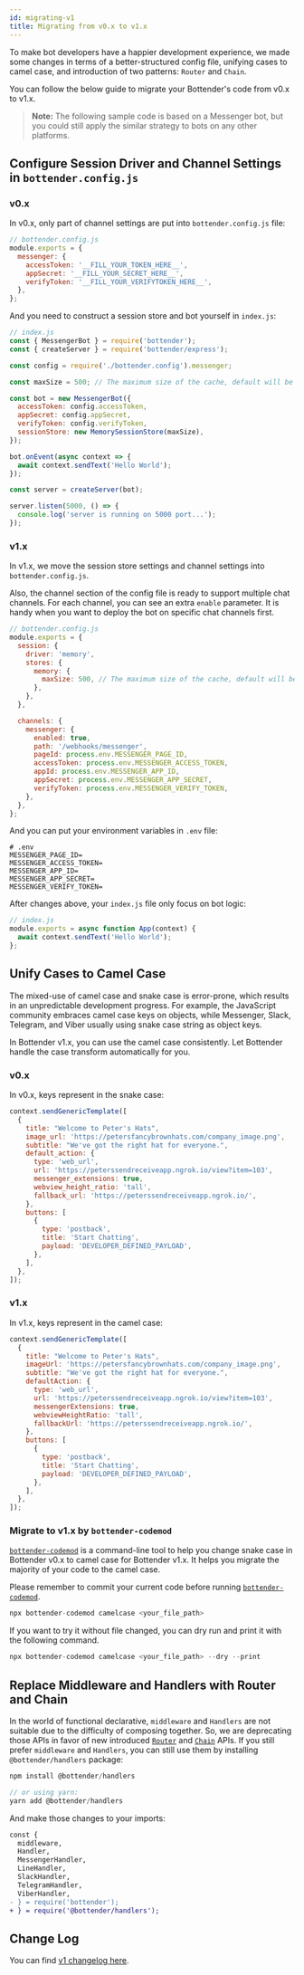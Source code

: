 ```yaml
---
id: migrating-v1
title: Migrating from v0.x to v1.x
---
```


To make bot developers have a happier development experience, we made some changes in terms of a better-structured config file, unifying cases to camel case, and introduction of two patterns: `Router` and `Chain`.

You can follow the below guide to migrate your Bottender's code from v0.x to v1.x.

> **Note:** The following sample code is based on a Messenger bot, but you could still apply the similar strategy to bots on any other platforms.

## Configure Session Driver and Channel Settings in `bottender.config.js`

### v0.x

In v0.x, only part of channel settings are put into `bottender.config.js` file:

```js
// bottender.config.js
module.exports = {
  messenger: {
    accessToken: '__FILL_YOUR_TOKEN_HERE__',
    appSecret: '__FILL_YOUR_SECRET_HERE__',
    verifyToken: '__FILL_YOUR_VERIFYTOKEN_HERE__',
  },
};
```

And you need to construct a session store and bot yourself in `index.js`:

```js
// index.js
const { MessengerBot } = require('bottender');
const { createServer } = require('bottender/express');

const config = require('./bottender.config').messenger;

const maxSize = 500; // The maximum size of the cache, default will be 500.

const bot = new MessengerBot({
  accessToken: config.accessToken,
  appSecret: config.appSecret,
  verifyToken: config.verifyToken,
  sessionStore: new MemorySessionStore(maxSize),
});

bot.onEvent(async context => {
  await context.sendText('Hello World');
});

const server = createServer(bot);

server.listen(5000, () => {
  console.log('server is running on 5000 port...');
});
```

### v1.x

In v1.x, we move the session store settings and channel settings into `bottender.config.js`.

Also, the channel section of the config file is ready to support multiple chat channels. For each channel, you can see an extra `enable` parameter. It is handy when you want to deploy the bot on specific chat channels first.

```js
// bottender.config.js
module.exports = {
  session: {
    driver: 'memory',
    stores: {
      memory: {
        maxSize: 500, // The maximum size of the cache, default will be 500.
      },
    },
  },

  channels: {
    messenger: {
      enabled: true,
      path: '/webhooks/messenger',
      pageId: process.env.MESSENGER_PAGE_ID,
      accessToken: process.env.MESSENGER_ACCESS_TOKEN,
      appId: process.env.MESSENGER_APP_ID,
      appSecret: process.env.MESSENGER_APP_SECRET,
      verifyToken: process.env.MESSENGER_VERIFY_TOKEN,
    },
  },
};
```

And you can put your environment variables in `.env` file:

```
# .env
MESSENGER_PAGE_ID=
MESSENGER_ACCESS_TOKEN=
MESSENGER_APP_ID=
MESSENGER_APP_SECRET=
MESSENGER_VERIFY_TOKEN=
```

After changes above, your `index.js` file only focus on bot logic:

```js
// index.js
module.exports = async function App(context) {
  await context.sendText('Hello World');
};
```

## Unify Cases to Camel Case

The mixed-use of camel case and snake case is error-prone, which results in an unpredictable development progress. For example, the JavaScript community embraces camel case keys on objects, while Messenger, Slack, Telegram, and Viber usually using snake case string as object keys.

In Bottender v1.x, you can use the camel case consistently. Let Bottender handle the case transform automatically for you.

### v0.x

In v0.x, keys represent in the snake case:

```js
context.sendGenericTemplate([
  {
    title: "Welcome to Peter's Hats",
    image_url: 'https://petersfancybrownhats.com/company_image.png',
    subtitle: "We've got the right hat for everyone.",
    default_action: {
      type: 'web_url',
      url: 'https://peterssendreceiveapp.ngrok.io/view?item=103',
      messenger_extensions: true,
      webview_height_ratio: 'tall',
      fallback_url: 'https://peterssendreceiveapp.ngrok.io/',
    },
    buttons: [
      {
        type: 'postback',
        title: 'Start Chatting',
        payload: 'DEVELOPER_DEFINED_PAYLOAD',
      },
    ],
  },
]);
```

### v1.x

In v1.x, keys represent in the camel case:

```js
context.sendGenericTemplate([
  {
    title: "Welcome to Peter's Hats",
    imageUrl: 'https://petersfancybrownhats.com/company_image.png',
    subtitle: "We've got the right hat for everyone.",
    defaultAction: {
      type: 'web_url',
      url: 'https://peterssendreceiveapp.ngrok.io/view?item=103',
      messengerExtensions: true,
      webviewHeightRatio: 'tall',
      fallbackUrl: 'https://peterssendreceiveapp.ngrok.io/',
    },
    buttons: [
      {
        type: 'postback',
        title: 'Start Chatting',
        payload: 'DEVELOPER_DEFINED_PAYLOAD',
      },
    ],
  },
]);
```

### Migrate to v1.x by `bottender-codemod`

[`bottender-codemod`](https://github.com/bottenderjs/bottender-codemod) is a command-line tool to help you change snake case in Bottender v0.x to camel case for Bottender v1.x. It helps you migrate the majority of your code to the camel case.

Please remember to commit your current code before running [`bottender-codemod`](https://github.com/bottenderjs/bottender-codemod).

```js
npx bottender-codemod camelcase <your_file_path>
```

If you want to try it without file changed, you can dry run and print it with the following command.

```js
npx bottender-codemod camelcase <your_file_path> --dry --print
```

## Replace Middleware and Handlers with Router and Chain

In the world of functional declarative, `middleware` and `Handlers` are not suitable due to the difficulty of composing together. So, we are deprecating those APIs in favor of new introduced [`Router`](./the-basics-routing.md) and [`Chain`](the-basics-chain.md) APIs. If you still prefer `middleware` and `Handlers`, you can still use them by installing `@bottender/handlers` package:

```js
npm install @bottender/handlers

// or using yarn:
yarn add @bottender/handlers
```

And make those changes to your imports:

```diff
const {
  middleware,
  Handler,
  MessengerHandler,
  LineHandler,
  SlackHandler,
  TelegramHandler,
  ViberHandler,
- } = require('bottender');
+ } = require('@bottender/handlers');
```

## Change Log

You can find [v1 changelog here](https://github.com/Yoctol/bottender/releases/tag/v1.0.0).
